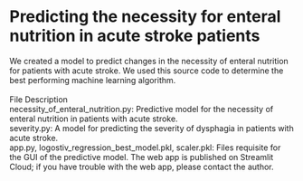 # Predicting the necessity for enteral nutrition in acute stroke patients

We created a model to predict changes in the necessity of enteral nutrition for patients with acute stroke. We used this source code to determine the best performing machine learning algorithm.<br>
<br>
File Description
<br>
necessity_of_enteral_nutrition.py: Predictive model for the necessity of enteral nutrition in patients with acute stroke.<br>
severity.py: A model for predicting the severity of dysphagia in patients with acute stroke.<br>
app.py, logostiv_regression_best_model.pkl, scaler.pkl: Files requisite for the GUI of the predictive model. The web app is published on Streamlit Cloud; if you have trouble with the web app, please contact the author.<br>
